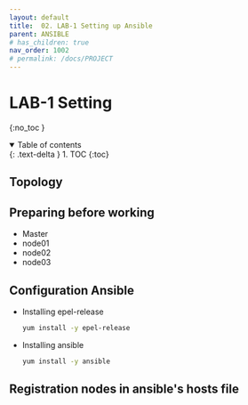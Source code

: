 ```yaml
---
layout: default
title:  02. LAB-1 Setting up Ansible
parent: ANSIBLE
# has_children: true
nav_order: 1002
# permalink: /docs/PROJECT
---
```


# LAB-1 Setting

{:no_toc }

<details open markdown="block">  
  <summary>
    Table of contents
  </summary>
  {: .text-delta }
1. TOC  
{:toc}
</details>

## Topology

## Preparing before working  

* Master
* node01
* node02
* node03

## 

## Configuration Ansible 

* Installing epel-release

  ```sh
  yum install -y epel-release
  ```

* Installing ansible

  ```sh
  yum install -y ansible
  ```

## Registration nodes in ansible's hosts file